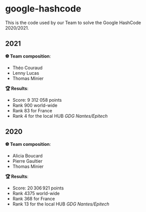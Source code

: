 # google-hashcode

This is the code used by our Team to solve the Google HashCode 2020/2021.

## 2021

**:soccer: Team composition**:
* Théo Couraud
* Lenny Lucas
* Thomas Minier

**:trophy: Results**:
* Score: 9 312 058 points
* Rank 900 world-wide
* Rank 83 for France
* Rank 4 for the local HUB *GDG Nantes/Epitech*

## 2020

**:soccer: Team composition**:
* Alicia Boucard
* Pierre Gaultier
* Thomas Minier

**:trophy: Results**:
* Score: 20 306 921 points
* Rank 4375 world-wide
* Rank 368 for France
* Rank 13 for the local HUB *GDG Nantes/Epitech*
